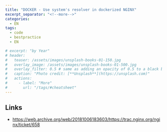 ```yaml
---
title: "DOCKER - Use system's resolver in dockerized NGINX"
excerpt_separator: "<!--more-->"
categories:
  - EN
tags:
  - code
  - bestpractice
  - EN

# excerpt: "by Year"
# header:
#   teaser: /assets/images/unsplash-books-01-150.jpg
#   overlay_image: /assets/images/unsplash-books-01-500.jpg
#   overlay_filter: 0.5 # same as adding an opacity of 0.5 to a black background
#   caption: "Photo credit: [**Unsplash**](https://unsplash.com)"
#   actions:
#     - label: "More"
#       url: "/tags/#cheatsheet"
---
```






## Links

* https://web.archive.org/web/20181006183603/https://trac.nginx.org/nginx/ticket/658

